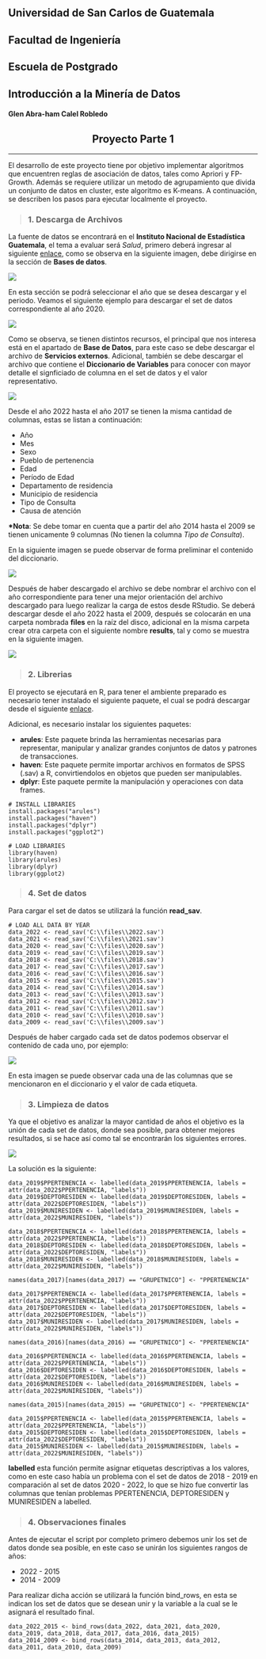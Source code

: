 ## Universidad de San Carlos de Guatemala  
## Facultad de Ingeniería
## Escuela de Postgrado
## Introducción a la Minería de Datos
#### Glen Abra-ham Calel Robledo
## <center>Proyecto Parte 1</center>
___

El desarrollo de este proyecto tiene por objetivo implementar algoritmos que encuentren reglas de asociación de datos, tales como Apriori y FP-Growth. Además se requiere utilizar un metodo de agrupamiento que divida un conjunto de datos en cluster, este algoritmo es K-means. A continuación, se describen los pasos para ejecutar localmente el proyecto. 

> ### 1. Descarga de Archivos

La fuente de datos se encontrará en el __Instituto Nacional de Estadística Guatemala__, el tema a evaluar será *Salud*, primero deberá ingresar al siguiente [enlace](https://www.ine.gob.gt/estadisticas-hospitalarias/), como se observa en la siguiente imagen, debe dirigirse en la sección de __Bases de datos__.

![](/imagenes/1.png)

En esta sección se podrá seleccionar el año que se desea descargar y el periodo. Veamos el siguiente ejemplo para descargar el set de datos correspondiente al año 2020.

![](/imagenes/2.png)

Como se observa, se tienen distintos recursos, el principal que nos interesa está en el apartado de __Base de Datos__, para este caso se debe descargar el archivo de __Servicios externos__. Adicional, también se debe descargar el archivo que contiene el __Diccionario de Variables__ para conocer con mayor detalle el signficiado de columna en el set de datos y el valor representativo.

![](/imagenes/3.png)

Desde el año 2022 hasta el año 2017 se tienen la misma cantidad de columnas, estas se listan a continuación:

- Año
- Mes
- Sexo
- Pueblo de pertenencia
- Edad
- Período de Edad
- Departamento de residencia
- Municipio de residencia
- Tipo de Consulta
- Causa de atención

__*Nota__: Se debe tomar en cuenta que a partir del año 2014 hasta el 2009 se tienen unicamente 9 columnas (No tienen la columna *Tipo de Consulta*).

En la siguiente imagen se puede observar de forma preliminar el contenido del diccionario.

![](/imagenes/4.png)

Después de haber descargado el archivo se debe nombrar el archivo con el año correspondiente para tener una mejor orientación del archivo descargado para luego realizar la carga de estos desde RStudio. Se deberá descargar desde el año 2022 hasta el 2009, después se colocarán en una carpeta nombrada __files__ en la raíz del disco, adicional en la misma carpeta crear otra carpeta con el siguiente nombre __results__, tal y como se muestra en la siguiente imagen.

![](/imagenes/5.png)


> ### 2. Librerias
El proyecto se ejecutará en R, para tener el ambiente preparado es necesario tener instalado el siguiente paquete, el cual se podrá descargar desde el siguiente [enlace](https://cran.r-project.org/bin/windows/Rtools/).

Adicional, es necesario instalar los siguientes paquetes:
- __arules__: Este paquete brinda las herramientas necesarias para representar, manipular y analizar grandes conjuntos de datos y patrones de transacciones. 
- __haven__: Este paquete permite importar archivos en formatos de SPSS (.sav) a R, convirtiendolos en objetos que pueden ser manipulables.
- __dplyr__: Este paquete permite la manipulación y operaciones con data frames.

```
# INSTALL LIBRARIES
install.packages("arules")
install.packages("haven")
install.packages("dplyr")
install.packages("ggplot2")

# LOAD LIBRARIES
library(haven)
library(arules)
library(dplyr)
library(ggplot2)
```

> ### 4. Set de datos

Para cargar el set de datos se utilizará la función __read_sav__.

```
# LOAD ALL DATA BY YEAR
data_2022 <- read_sav('C:\\files\\2022.sav')
data_2021 <- read_sav('C:\\files\\2021.sav')
data_2020 <- read_sav('C:\\files\\2020.sav')
data_2019 <- read_sav('C:\\files\\2019.sav')
data_2018 <- read_sav('C:\\files\\2018.sav')
data_2017 <- read_sav('C:\\files\\2017.sav')
data_2016 <- read_sav('C:\\files\\2016.sav')
data_2015 <- read_sav('C:\\files\\2015.sav')
data_2014 <- read_sav('C:\\files\\2014.sav')
data_2013 <- read_sav('C:\\files\\2013.sav')
data_2012 <- read_sav('C:\\files\\2012.sav')
data_2011 <- read_sav('C:\\files\\2011.sav')
data_2010 <- read_sav('C:\\files\\2010.sav')
data_2009 <- read_sav('C:\\files\\2009.sav')
```

Después de haber cargado cada set de datos podemos observar el contenido de cada uno, por ejemplo:

![](/imagenes/6.png)

En esta imagen se puede observar cada una de las columnas que se mencionaron en el diccionario y el valor de cada etiqueta.

> ### 3. Limpieza de datos

Ya que el objetivo es analizar la mayor cantidad de años el objetivo es la unión de cada set de datos, donde sea posible, para obtener mejores resultados, si se hace así como tal se encontrarán los siguientes errores.

![](/imagenes/7.png)

La solución es la siguiente:
```
data_2019$PPERTENENCIA <- labelled(data_2019$PPERTENENCIA, labels = attr(data_2022$PPERTENENCIA, "labels"))
data_2019$DEPTORESIDEN <- labelled(data_2019$DEPTORESIDEN, labels = attr(data_2022$DEPTORESIDEN, "labels"))
data_2019$MUNIRESIDEN <- labelled(data_2019$MUNIRESIDEN, labels = attr(data_2022$MUNIRESIDEN, "labels"))

data_2018$PPERTENENCIA <- labelled(data_2018$PPERTENENCIA, labels = attr(data_2022$PPERTENENCIA, "labels"))
data_2018$DEPTORESIDEN <- labelled(data_2018$DEPTORESIDEN, labels = attr(data_2022$DEPTORESIDEN, "labels"))
data_2018$MUNIRESIDEN <- labelled(data_2018$MUNIRESIDEN, labels = attr(data_2022$MUNIRESIDEN, "labels"))

names(data_2017)[names(data_2017) == "GRUPETNICO"] <- "PPERTENENCIA"

data_2017$PPERTENENCIA <- labelled(data_2017$PPERTENENCIA, labels = attr(data_2022$PPERTENENCIA, "labels"))
data_2017$DEPTORESIDEN <- labelled(data_2017$DEPTORESIDEN, labels = attr(data_2022$DEPTORESIDEN, "labels"))
data_2017$MUNIRESIDEN <- labelled(data_2017$MUNIRESIDEN, labels = attr(data_2022$MUNIRESIDEN, "labels"))

names(data_2016)[names(data_2016) == "GRUPETNICO"] <- "PPERTENENCIA"

data_2016$PPERTENENCIA <- labelled(data_2016$PPERTENENCIA, labels = attr(data_2022$PPERTENENCIA, "labels"))
data_2016$DEPTORESIDEN <- labelled(data_2016$DEPTORESIDEN, labels = attr(data_2022$DEPTORESIDEN, "labels"))
data_2016$MUNIRESIDEN <- labelled(data_2016$MUNIRESIDEN, labels = attr(data_2022$MUNIRESIDEN, "labels"))

names(data_2015)[names(data_2015) == "GRUPETNICO"] <- "PPERTENENCIA"

data_2015$PPERTENENCIA <- labelled(data_2015$PPERTENENCIA, labels = attr(data_2022$PPERTENENCIA, "labels"))
data_2015$DEPTORESIDEN <- labelled(data_2015$DEPTORESIDEN, labels = attr(data_2022$DEPTORESIDEN, "labels"))
data_2015$MUNIRESIDEN <- labelled(data_2015$MUNIRESIDEN, labels = attr(data_2022$MUNIRESIDEN, "labels"))
```

__labelled__ esta función permite asignar etiquetas descriptivas a los valores, como en este caso había un problema con el set de datos de 2018 - 2019 en comparación al set de datos 2020 - 2022, lo que se hizo fue convertir las columnas que tenían problemas PPERTENENCIA, DEPTORESIDEN y MUNIRESIDEN a labelled.

> ### 4. Observaciones finales
Antes de ejecutar el script por completo primero debemos unir los set de datos donde sea posible, en este caso se unirán los siguientes rangos de años:
- 2022 - 2015
- 2014 - 2009

Para realizar dicha acción se utilizará la función bind_rows, en esta se indican los set de datos que se desean unir y la variable a la cual se le asignará el resultado final.

```
data_2022_2015 <- bind_rows(data_2022, data_2021, data_2020, data_2019, data_2018, data_2017, data_2016, data_2015)
data_2014_2009 <- bind_rows(data_2014, data_2013, data_2012, data_2011, data_2010, data_2009)
```
